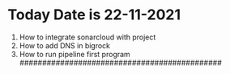 # Today Date is 22-11-2021
1. How to integrate sonarcloud with project
2. How to add DNS in bigrock
3. How to run pipeline first program
#############################################


